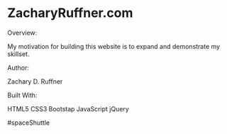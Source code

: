 # ZacharyRuffner.com

Overview:

My motivation for building this website is to expand and demonstrate my skillset. 

Author:

Zachary D. Ruffner

Built With:

HTML5
CSS3
Bootstap
JavaScript
jQuery



#spaceShuttle
